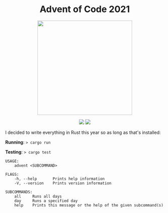 <h1 align="center">Advent of Code 2021</h1>
<p align="center">
 <img src="https://media.giphy.com/media/Rcmyx7NfyNhSM/giphy.gif" width="300px">
</p>
<p align="center">
    <img src="https://img.shields.io/badge/Stars%20⭐-8-yellow">
    <img src="https://img.shields.io/badge/Days%20Completed-4-green">
</p>

I decided to write everything in Rust this year so as long as that's installed:

**Running**: `> cargo run`

**Testing**: `> cargo test`

```
USAGE:
    advent <SUBCOMMAND>

FLAGS:
    -h, --help       Prints help information
    -V, --version    Prints version information

SUBCOMMANDS:
    all     Runs all days
    day     Runs a specified day
    help    Prints this message or the help of the given subcommand(s)
```
